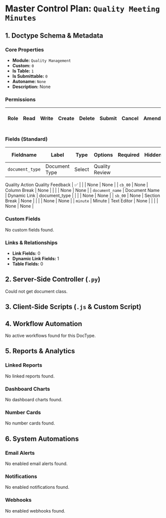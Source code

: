 # Master Control Plan: `Quality Meeting Minutes`

## 1. Doctype Schema & Metadata

### Core Properties
- **Module:** `Quality Management`
- **Custom:** `0`
- **Is Table:** `1`
- **Is Submittable:** `0`
- **Autoname:** `None`
- **Description:** None

### Permissions
| Role | Read | Write | Create | Delete | Submit | Cancel | Amend | Report | Import | Export | Print | Email | Share | Set User Perms |
|---|---|---|---|---|---|---|---|---|---|---|---|---|---|---|


### Fields (Standard)
| Fieldname | Label | Type | Options | Required | Hidden | Read Only | Default | Description |
|---|---|---|---|---|---|---|---|---|
| `document_type` | Document Type | Select | Quality Review
Quality Action
Quality Feedback | ✅ |  |  | None | None |
| `cb_00` | None | Column Break | None |  |  |  | None | None |
| `document_name` | Document Name | Dynamic Link | document_type |  |  |  | None | None |
| `sb_00` | None | Section Break | None |  |  |  | None | None |
| `minute` | Minute | Text Editor | None |  |  |  | None | None |


### Custom Fields
No custom fields found.


### Links & Relationships
- **Link Fields:** 0
- **Dynamic Link Fields:** 1
- **Table Fields:** 0

## 2. Server-Side Controller (`.py`)
Could not get document class.


## 3. Client-Side Scripts (`.js` & Custom Script)




## 4. Workflow Automation
No active workflows found for this DocType.


## 5. Reports & Analytics
### Linked Reports
No linked reports found.


### Dashboard Charts
No dashboard charts found.


### Number Cards
No number cards found.


## 6. System Automations
### Email Alerts
No enabled email alerts found.


### Notifications
No enabled notifications found.


### Webhooks
No enabled webhooks found.
